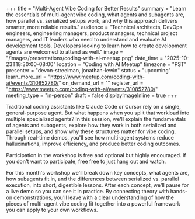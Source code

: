 +++
title = "Multi-Agent Vibe Coding for Better Results"
summary = "Learn the essentials of multi-agent vibe coding, what agents and subagents are, how parallel vs. serialized setups work, and why this approach delivers smarter, more reliable results."
audience = "Technical architects, DevOps engineers, engineering managers, product managers, technical project managers, and IT leaders who need to understand and evaluate AI development tools. Developers looking to learn how to create development agents are welcomed to attend as well."
image = "/images/presentations/coding-with-ai-meetup.png"
date_time = "2025-10-23T18:30:00-08:00"
location = "Coding with AI Meetup"
timezone = "PST"
presenter = "devon-streelman, jonathan-lewin"
status = "upcoming"
learn_more_url = "https://www.meetup.com/coding-with-ai/events/310852780/"
on_demand_url = ""
register_url = "https://www.meetup.com/coding-with-ai/events/310852780/"
meeting_type = "in-person"
draft = false
displayImageInline = true
+++

Traditional coding assistants like Claude Code or Cursor rely on a single, general-purpose agent. But what happens when you split that workload into multiple specialized agents? In this session, we'll explain the fundamentals of agents and subagents, explore how they work in both serialized and parallel setups, and show why these structures matter for vibe coding. Through real-time demos, you'll see how multi-agent systems reduce hallucinations, improve efficiency, and produce better coding outcomes.

Participation in the workshop is free and optional but highly encouraged. If you don't want to participate, free free to just hang out and watch.

For this month's workshop we'll break down key concepts, what agents are, how subagents fit in, and the differences between serialized vs. parallel execution, into short, digestible lessons. After each concept, we'll pause for a live demo so you can see it in practice. By connecting theory with hands-on demonstrations, you'll leave with a clear understanding of how the pieces of multi-agent vibe coding fit together into a powerful framework you can apply to your own workflows.